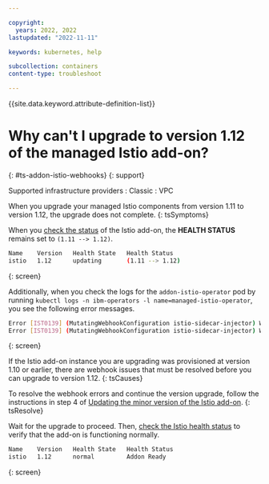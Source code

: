 ```yaml
---

copyright:
  years: 2022, 2022
lastupdated: "2022-11-11"

keywords: kubernetes, help

subcollection: containers
content-type: troubleshoot

---
```


{{site.data.keyword.attribute-definition-list}}



# Why can't I upgrade to version 1.12 of the managed Istio add-on?
{: #ts-addon-istio-webhooks}
{: support}

Supported infrastructure providers
:   Classic
:   VPC

When you upgrade your managed Istio components from version 1.11 to version 1.12, the upgrade does not complete. 
{: tsSymptoms}

When you [check the status](/docs/containers?topic=containers-debug_addons) of the Istio add-on, the **HEALTH STATUS** remains set to `(1.11 --> 1.12)`.

```sh
Name    Version   Health State   Health Status   
istio   1.12      updating       (1.11 --> 1.12)   
```
{: screen}

Additionally, when you check the logs for the `addon-istio-operator` pod by running `kubectl logs -n ibm-operators -l name=managed-istio-operator`, you see the following error messages.

```sh
Error [IST0139] (MutatingWebhookConfiguration istio-sidecar-injector) Webhook overlaps with others: [istio-sidecar-injector/namespace.sidecar-injector.istio.io]. This may cause injection to occur twice.
Error [IST0139] (MutatingWebhookConfiguration istio-sidecar-injector) Webhook overlaps with others: [istio-sidecar-injector/sidecar-injector.istio.io]. This may cause injection to occur twice.
```
{: screen}

If the Istio add-on instance you are upgrading was provisioned at version 1.10 or earlier, there are webhook issues that must be resolved before you can upgrade to version 1.12.
{: tsCauses}

To resolve the webhook errors and continue the version upgrade, follow the instructions in step 4 of [Updating the minor version of the Istio add-on](/docs/containers?topic=containers-istio#istio_minor).
{: tsResolve}

Wait for the upgrade to proceed. Then, [check the Istio health status](/docs/containers?topic=containers-debug_addons) to verify that the add-on is functioning normally.

```sh
Name    Version   Health State   Health Status   
istio   1.12      normal         Addon Ready   
```
{: screen}

